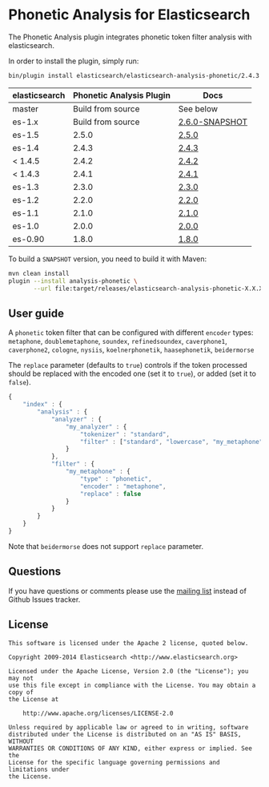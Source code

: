 Phonetic Analysis for Elasticsearch
===================================

The Phonetic Analysis plugin integrates phonetic token filter analysis with elasticsearch.

In order to install the plugin, simply run: 

```sh
bin/plugin install elasticsearch/elasticsearch-analysis-phonetic/2.4.3
```


| elasticsearch |Phonetic Analysis Plugin|   Docs     |  
|---------------|-----------------------|------------|
| master        |  Build from source    | See below  |
| es-1.x        |  Build from source    | [2.6.0-SNAPSHOT](https://github.com/elastic/elasticsearch-analysis-phonetic/tree/es-1.x/#version-260-snapshot-for-elasticsearch-1x)  |
| es-1.5        |  2.5.0                | [2.5.0](https://github.com/elastic/elasticsearch-analysis-phonetic/tree/v2.5.0/#version-250-for-elasticsearch-15)                  |
|    es-1.4              |     2.4.3         | [2.4.3](https://github.com/elasticsearch/elasticsearch-analysis-phonetic/tree/v2.4.3/#version-243-for-elasticsearch-14)                  |
| < 1.4.5       |  2.4.2                | [2.4.2](https://github.com/elastic/elasticsearch-analysis-phonetic/tree/v2.4.2/#version-242-for-elasticsearch-14)                  |
| < 1.4.3       |  2.4.1                | [2.4.1](https://github.com/elastic/elasticsearch-analysis-phonetic/tree/v2.4.1/#version-241-for-elasticsearch-14)                  |
| es-1.3        |  2.3.0                | [2.3.0](https://github.com/elastic/elasticsearch-analysis-phonetic/tree/v2.3.0/#phonetic-analysis-for-elasticsearch)  |
| es-1.2        |  2.2.0                | [2.2.0](https://github.com/elastic/elasticsearch-analysis-phonetic/tree/v2.2.0/#phonetic-analysis-for-elasticsearch)  |
| es-1.1        |  2.1.0                | [2.1.0](https://github.com/elastic/elasticsearch-analysis-phonetic/tree/v2.1.0/#phonetic-analysis-for-elasticsearch)  |
| es-1.0        |  2.0.0                | [2.0.0](https://github.com/elastic/elasticsearch-analysis-phonetic/tree/v2.0.0/#phonetic-analysis-for-elasticsearch)  |
| es-0.90       |  1.8.0                | [1.8.0](https://github.com/elastic/elasticsearch-analysis-phonetic/tree/v1.8.0/#phonetic-analysis-for-elasticsearch)  |

To build a `SNAPSHOT` version, you need to build it with Maven:

```bash
mvn clean install
plugin --install analysis-phonetic \
       --url file:target/releases/elasticsearch-analysis-phonetic-X.X.X-SNAPSHOT.zip
```

## User guide

A `phonetic` token filter that can be configured with different `encoder` types: 
`metaphone`, `doublemetaphone`, `soundex`, `refinedsoundex`, 
`caverphone1`, `caverphone2`, `cologne`, `nysiis`,
`koelnerphonetik`, `haasephonetik`, `beidermorse`

The `replace` parameter (defaults to `true`) controls if the token processed 
should be replaced with the encoded one (set it to `true`), or added (set it to `false`).

```js
{
    "index" : {
        "analysis" : {
            "analyzer" : {
                "my_analyzer" : {
                    "tokenizer" : "standard",
                    "filter" : ["standard", "lowercase", "my_metaphone"]
                }
            },
            "filter" : {
                "my_metaphone" : {
                    "type" : "phonetic",
                    "encoder" : "metaphone",
                    "replace" : false
                }
            }
        }
    }
}
```

Note that `beidermorse` does not support `replace` parameter.


Questions
---------

If you have questions or comments please use the [mailing list](https://groups.google.com/group/elasticsearch) instead
of Github Issues tracker.

License
-------

    This software is licensed under the Apache 2 license, quoted below.

    Copyright 2009-2014 Elasticsearch <http://www.elasticsearch.org>

    Licensed under the Apache License, Version 2.0 (the "License"); you may not
    use this file except in compliance with the License. You may obtain a copy of
    the License at

        http://www.apache.org/licenses/LICENSE-2.0

    Unless required by applicable law or agreed to in writing, software
    distributed under the License is distributed on an "AS IS" BASIS, WITHOUT
    WARRANTIES OR CONDITIONS OF ANY KIND, either express or implied. See the
    License for the specific language governing permissions and limitations under
    the License.
